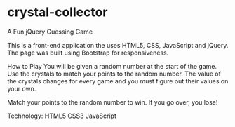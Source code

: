 # crystal-collector
A Fun jQuery Guessing Game

This is a front-end application the uses HTML5, CSS, JavaScript and jQuery.
The page was built using Bootstrap for responsiveness.

How to Play
You will be given a random number at the start of the game. Use the crystals to match your points to the random number. The value of the crystals changes for every game and you must figure out their values on your own.

Match your points to the random number to win. If you go over, you lose!

Technology:
HTML5
CSS3
JavaScript
